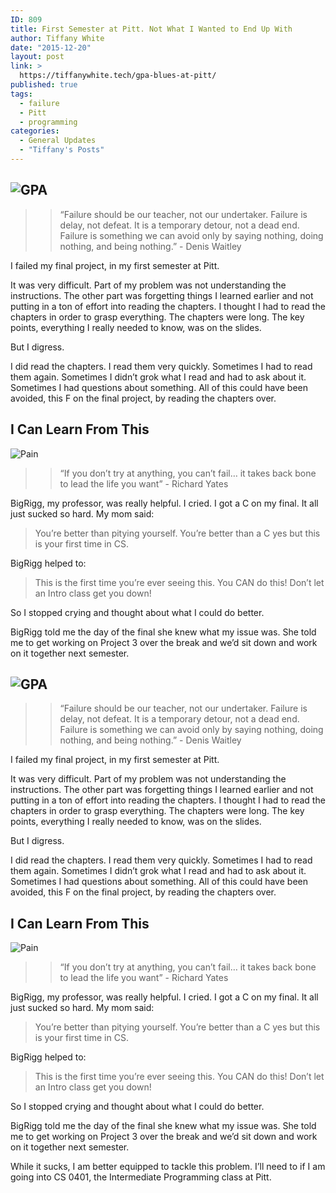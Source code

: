 ```yaml
---
ID: 809
title: First Semester at Pitt. Not What I Wanted to End Up With
author: Tiffany White
date: "2015-12-20"
layout: post
link: >
  https://tiffanywhite.tech/gpa-blues-at-pitt/
published: true
tags:
  - failure
  - Pitt
  - programming
categories:
  - General Updates
  - "Tiffany's Posts"
---
```



<h2><img class="aligncenter" src="http://helloburgh.me/wp-content/uploads/2015/12/GPA.jpeg" alt="GPA" /></h2>
<blockquote>
<blockquote>“Failure should be our teacher, not our undertaker. Failure is delay, not defeat. It is a temporary detour, not a dead end. Failure is something we can avoid only by saying nothing, doing nothing, and being nothing.” - Denis Waitley</blockquote>
</blockquote>
I failed my final project, in my first semester at Pitt.

It was very difficult. Part of my problem was not understanding the instructions. The other part was forgetting things I learned earlier and not putting in a ton of effort into reading the chapters. I thought I had to read the chapters in order to grasp everything. The chapters were long. The key points, everything I really needed to know, was on the slides.

But I digress.

I did read the chapters. I read them very quickly. Sometimes I had to read them again. Sometimes I didn’t grok what I read and had to ask about it. Sometimes I had questions about something. All of this could have been avoided, this F on the final project, by reading the chapters over.

## I Can Learn From This ##

<img class="aligncenter" src="http://helloburgh.me/wp-content/uploads/2015/12/IMG_0408.jpg" alt="Pain" />
<blockquote>
<blockquote>“If you don’t try at anything, you can’t fail… it takes back bone to lead the life you want” - Richard Yates</blockquote>
</blockquote>
BigRigg, my professor, was really helpful. I cried. I got a C on my final. It all just sucked so hard. My mom said:
<blockquote>You’re better than pitying yourself. You’re better than a C yes but this is your first time in CS.</blockquote>
BigRigg helped to:
<blockquote>This is the first time you’re ever seeing this. You CAN do this! Don’t let an Intro class get you down!</blockquote>
So I stopped crying and thought about what I could do better.

BigRigg told me the day of the final she knew what my issue was. She told me to get working on Project 3 over the break and we’d sit down and work on it together next semester.




<h2><img class="aligncenter" src="http://helloburgh.me/wp-content/uploads/2015/12/GPA.jpeg" alt="GPA" /></h2>
<blockquote>
<blockquote>“Failure should be our teacher, not our undertaker. Failure is delay, not defeat. It is a temporary detour, not a dead end. Failure is something we can avoid only by saying nothing, doing nothing, and being nothing.” - Denis Waitley</blockquote>
</blockquote>
I failed my final project, in my first semester at Pitt.

It was very difficult. Part of my problem was not understanding the instructions. The other part was forgetting things I learned earlier and not putting in a ton of effort into reading the chapters. I thought I had to read the chapters in order to grasp everything. The chapters were long. The key points, everything I really needed to know, was on the slides.

But I digress.

I did read the chapters. I read them very quickly. Sometimes I had to read them again. Sometimes I didn’t grok what I read and had to ask about it. Sometimes I had questions about something. All of this could have been avoided, this F on the final project, by reading the chapters over.

## I Can Learn From This ##

<img class="aligncenter" src="http://helloburgh.me/wp-content/uploads/2015/12/IMG_0408.jpg" alt="Pain" />
<blockquote>
<blockquote>“If you don’t try at anything, you can’t fail… it takes back bone to lead the life you want” - Richard Yates</blockquote>
</blockquote>
BigRigg, my professor, was really helpful. I cried. I got a C on my final. It all just sucked so hard. My mom said:
<blockquote>You’re better than pitying yourself. You’re better than a C yes but this is your first time in CS.</blockquote>
BigRigg helped to:
<blockquote>This is the first time you’re ever seeing this. You CAN do this! Don’t let an Intro class get you down!</blockquote>
So I stopped crying and thought about what I could do better.

BigRigg told me the day of the final she knew what my issue was. She told me to get working on Project 3 over the break and we’d sit down and work on it together next semester.





While it sucks, I am better equipped to tackle this problem. I’ll need to if I am going into CS 0401, the Intermediate Programming class at Pitt.